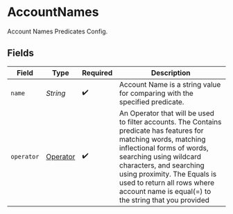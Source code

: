 # AccountNames

Account Names Predicates Config.


## Fields

| Field                                                                                                                                                                                                                                                                                                                    | Type                                                                                                                                                                                                                                                                                                                     | Required                                                                                                                                                                                                                                                                                                                 | Description                                                                                                                                                                                                                                                                                                              |
| ------------------------------------------------------------------------------------------------------------------------------------------------------------------------------------------------------------------------------------------------------------------------------------------------------------------------ | ------------------------------------------------------------------------------------------------------------------------------------------------------------------------------------------------------------------------------------------------------------------------------------------------------------------------ | ------------------------------------------------------------------------------------------------------------------------------------------------------------------------------------------------------------------------------------------------------------------------------------------------------------------------ | ------------------------------------------------------------------------------------------------------------------------------------------------------------------------------------------------------------------------------------------------------------------------------------------------------------------------ |
| `name`                                                                                                                                                                                                                                                                                                                   | *String*                                                                                                                                                                                                                                                                                                                 | :heavy_check_mark:                                                                                                                                                                                                                                                                                                       | Account Name is a string value for comparing with the specified predicate.                                                                                                                                                                                                                                               |
| `operator`                                                                                                                                                                                                                                                                                                               | [Operator](../../models/shared/Operator.md)                                                                                                                                                                                                                                                                              | :heavy_check_mark:                                                                                                                                                                                                                                                                                                       | An Operator that will be used to filter accounts. The Contains predicate has features for matching words, matching inflectional forms of words, searching using wildcard characters, and searching using proximity. The Equals is used to return all rows where account name is equal(=) to the string that you provided |